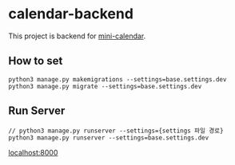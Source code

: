 # calendar-backend
This project is backend for [mini-calendar](https://github.com/hyunalee419/mini-calendar).

## How to set
```
python3 manage.py makemigrations --settings=base.settings.dev
python3 manage.py migrate --settings=base.settings.dev
```

## Run Server
```
// python3 manage.py runserver --settings={settings 파일 경로}
python3 manage.py runserver --settings=base.settings.dev
```
[localhost:8000](http://localhost:8000)
